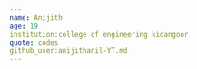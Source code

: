 ```yaml
---
name: Anijith
age: 19
institution:college of engineering kidangoor
quote: codes
github_user:anijithanil-YT.md
---
```

